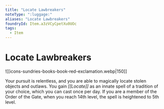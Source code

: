 ```yaml
---
title: "Locate Lawbreakers"
noteType: ":luggage:"
aliases: "Locate Lawbreakers"
foundryId: Item.a3zVCyCpetXu0UOc
tags:
  - Item
---
```


# Locate Lawbreakers
![[icons-sundries-books-book-red-exclamation.webp|150]]

Your pursuit is relentless, and you are able to magically locate stolen objects and outlaws. You gain _[[Locate]]_ as an innate spell of a tradition of your choice, which you can cast once per day. If you are a member of the Order of the Gate, when you reach 14th level, the spell is heightened to 5th level.
